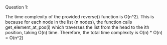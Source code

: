 Question 1:

The time complexity of the provided reverse() function is O(n^2). This is because for each node in the list (n nodes), the function calls get_element_at_pos(i) which traverses the list from the head to the ith position, taking O(n) time. Therefore, the total time complexity is O(n) * O(n) = O(n^2)